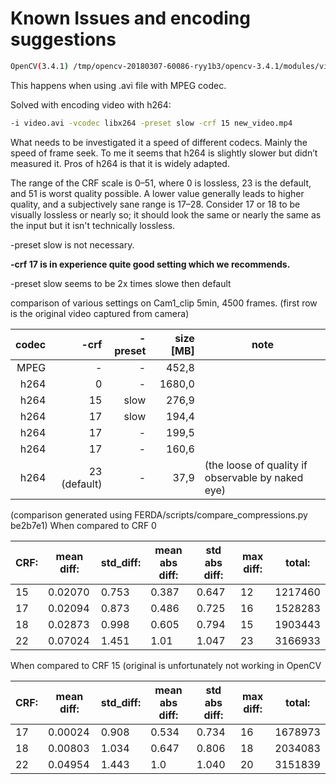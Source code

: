 # Known Issues and encoding suggestions

```bash
OpenCV(3.4.1) /tmp/opencv-20180307-60086-ryy1b3/opencv-3.4.1/modules/videoio/src/container_avi.cpp:514: error: (-215) chunk.m_size <= 0xFFFF in function readFrame
```

This happens when using .avi file with MPEG codec.

Solved with encoding video with h264:
```bash
-i video.avi -vcodec libx264 -preset slow -crf 15 new_video.mp4
```

What needs to be investigated it a speed of different codecs. Mainly the speed of frame seek. To me it seems that h264 is slightly slower but didn’t measured it. Pros of h264 is that it is widely adapted.

The range of the CRF scale is 0–51, where 0 is lossless, 23 is the default, and 51 is worst quality possible. A lower value generally leads to higher quality, and a subjectively sane range is 17–28. Consider 17 or 18 to be visually lossless or nearly so; it should look the same or nearly the same as the input but it isn't technically lossless.

-preset slow is not necessary.

**-crf 17 is in experience quite good setting which we recommends.**

-preset slow seems to be 2x times slowe then default

comparison of various settings on Cam1_clip 5min, 4500 frames. (first row is the original video captured from camera)

codec | -crf | -preset  | size \[MB\] | note
---: | ----: | ----: | ---: | ---
MPEG | - | - | 452,8 | 
h264 | 0 | - | 1680,0 | 
h264 | 15| slow |      276,9 | 
h264 | 17| slow  |    194,4   | 
h264 | 17| -      |                     199,5 |   
h264 | 17| -       |                    160,6| 
h264 | 23 (default) |  - |             37,9 | (the loose of quality if observable by naked eye)
  


(comparison generated using FERDA/scripts/compare_compressions.py be2b7e1)
When compared to CRF 0

CRF:  | mean diff:  | std_diff:  | mean abs diff:  | std abs diff:  | max diff:  | total: 
 ---  | --- | --- | --- | --- | --- | --- 
15 | 0.02070 | 0.753 | 0.387 | 0.647 | 12 | 1217460
17 | 0.02094 | 0.873 | 0.486 | 0.725 | 16 | 1528283
18 | 0.02873 | 0.998 | 0.605 | 0.794 | 15 | 1903443
22 | 0.07024 | 1.451 | 1.01 | 1.047 | 23 | 3166933


When compared to CRF 15 (original is unfortunately not working in OpenCV

CRF:  | mean diff:  | std_diff:  | mean abs diff:  | std abs diff:  | max diff:  | total: 
 ---  | --- | --- | --- | --- | --- | --- 
17 | 0.00024 | 0.908 | 0.534 | 0.734 | 16 | 1678973
18 | 0.00803 | 1.034 | 0.647 | 0.806 | 18 | 2034083
22 | 0.04954 | 1.443 | 1.0 | 1.040 | 20 | 3151839

